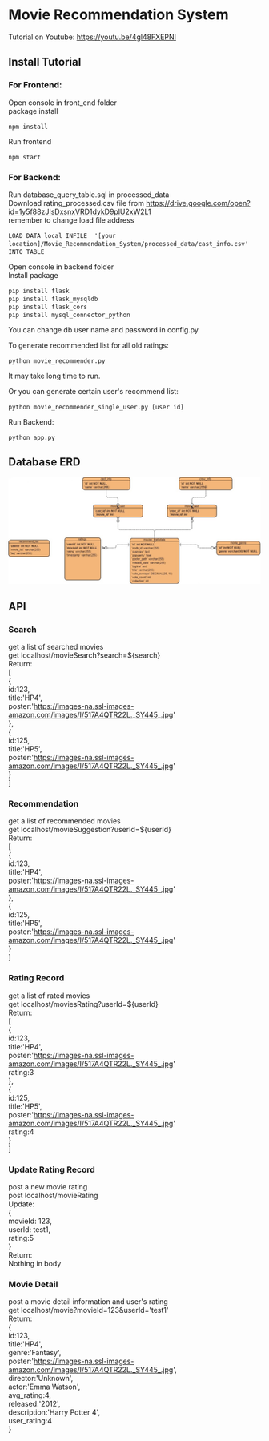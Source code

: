 # Movie Recommendation System
Tutorial on Youtube: https://youtu.be/4gl48FXEPNI   
## Install Tutorial
### For Frontend:   
Open console in front_end folder   
package install
```
npm install 
```
Run frontend
```
npm start
```
### For Backend:
Run database_query_table.sql in processed_data   
Download rating_processed.csv file from https://drive.google.com/open?id=1y5f88zJIsDxsnxVRD1dykD9plU2xW2L1   
remember to change load file address     
```
LOAD DATA local INFILE  '[your location]/Movie_Recommendation_System/processed_data/cast_info.csv' INTO TABLE 
```
Open console in backend folder   
Install package
```
pip install flask
pip install flask_mysqldb
pip install flask_cors
pip install mysql_connector_python
```

You can change db user name and password in config.py

To generate recommended list for all old ratings:
```
python movie_recommender.py
```
It may take long time to run.   
   
Or you can generate certain user's recommend list:
```
python movie_recommender_single_user.py [user id]
```
Run Backend:
```
python app.py
```


## Database ERD   
![Database ERD](https://github.com/robert4213/Movie_Recommendation_System/blob/master/SQL_ERD.jpg)



## API  
### Search   
get a list of searched movies   
get localhost/movieSearch?search=${search}   
Return:   
[   
    {   
        id:123,   
        title:'HP4',   
        poster:'https://images-na.ssl-images-amazon.com/images/I/517A4QTR22L._SY445_.jpg'   
    },   
    {   
        id:125,   
        title:'HP5',   
        poster:'https://images-na.ssl-images-amazon.com/images/I/517A4QTR22L._SY445_.jpg'   
    }   
]  

### Recommendation
get a list of recommended movies   
get localhost/movieSuggestion?userId=${userId}   
Return:   
[   
    {   
        id:123,   
        title:'HP4',   
        poster:'https://images-na.ssl-images-amazon.com/images/I/517A4QTR22L._SY445_.jpg'   
    },   
    {   
        id:125,   
        title:'HP5',   
        poster:'https://images-na.ssl-images-amazon.com/images/I/517A4QTR22L._SY445_.jpg'   
    }   
]  


### Rating Record
get a list of rated movies   
get localhost/moviesRating?userId=${userId}   
Return:   
[   
    {   
        id:123,   
        title:'HP4',   
        poster:'https://images-na.ssl-images-amazon.com/images/I/517A4QTR22L._SY445_.jpg'   
        rating:3   
    },   
    {   
        id:125,   
        title:'HP5',   
        poster:'https://images-na.ssl-images-amazon.com/images/I/517A4QTR22L._SY445_.jpg'   
        rating:4    
    }   
]  

### Update Rating Record
post a new movie rating   
post localhost/movieRating   
Update:   
{   
    movieId: 123,   
    userId: test1,   
    rating:5   
}   
Return:   
Nothing in body   


### Movie Detail
post a movie detail information and user's rating   
get localhost/movie?movieId=123&userId='test1'  
Return:  
{   
    id:123,   
    title:'HP4',   
    genre:'Fantasy',   
    poster:'https://images-na.ssl-images-amazon.com/images/I/517A4QTR22L._SY445_.jpg',   
    director:'Unknown',   
    actor:'Emma Watson',   
    avg_rating:4,   
    released:'2012',   
    description:'Harry Potter 4',    
    user_rating:4    
}   
